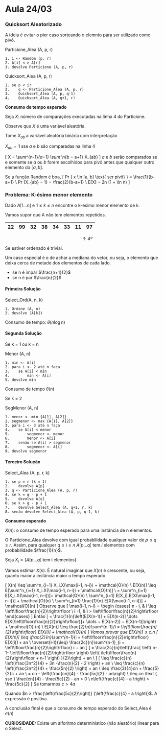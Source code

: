 # Aula 24/03

### Quicksort Aleatorizado

A ideia é evitar o pior caso sorteando o elemnto para ser utilizado como pivô.

Particione_Alea (A, p, r)
```
1. i <- Random (p, r)
2. A[i] <-> A[r]
3. devolve Particione (A, p, r)
```

Quicksort_Alea (A, p, r)
```
1. se p < ir
2.    q <- Particione_Alea (A, p, r)
3.    Quicksort_Alea (A, p, q-1)
4.    Quicksort_Alea (A, q+1, r)
```

**Consumo de tempo esperado**

Seja $X:$ número de comparações executadas na linha 4 do Particione.

Observe que $X$ é uma variável aleatória.

Tome $X_{ab}$ a variável aleatória binária com interpretação

$X_{ab}  = 1$ sse $a$ e $b$ são comparadas na linha 4

\[
    X = \sum^{n-1}_{a=1} \sum^n_{b = a+1} X_{ab}
\]
$a$ e $b$ serão comparados se e somente se $a$ ou $b$ forem escolhidos para pivô antes que qualquer outro elemento do $[a, b]$.

Se a função Random é boa,
\[
    Pr \{ x \in [a, b] \text{ ser pivô} \} = \frac{1}{b-a+1} \\
    Pr \{X_{ab} = 1\} = \frac{2}{b-a+1} \\
    E[X] = 2n (1 + \ln n)
\]

### Problema: K-ésimo menor elemento

Dado $A[1\dots n]$ e $1 \leq k \leq n$ encontre o k-ésimo menor elemento de k.

Vamos supor que A não tem elementos repetidos.


22 | 99 | 32 | 38 | 34 | **33** | 11| 97
---| ---| ---| ---|-|-|-|-|

$\quad \quad \quad \quad \quad \quad \quad \quad \quad \quad \quad \quad \quad \quad \quad \uparrow 4º$

Se estiver ordenado é trivial.

Um caso especial é o de achar a mediana do vetor, ou seja, o elemento que deixa cerca de metade dos elementos de cada lado.

* se n é ímpar $\frac{n+1}{2}$
* se n é par $\frac{n}{2}$

#### Primeira Solução

Select_Ord(A, n, k)
```
1. Ordene (A, n)
2. devolve (A[k])
```
Consumo de tempo: $\theta (n\log n)$

#### Segunda Solução
Se k = 1 ou k = n

Menor (A, n)
```
1. min <- A[i]
2. para i <- 2 até n faça
3.    se A[i] < min
4.        min <- A[i]
5. devolve min
```
Consumo de tempo $\theta (n)$

Se k = 2

SegMenor (A, n)
```
1. menor <- min {A[1], A[2]}
2. segmenor <- max {A[1], A[2]}
3. para i <- 3 até n faça
4.    se A[i] < menor
5.        segmenor <- menor
6.        menor <- A[i]
7.    senão se A[i] > segmenor
8.        segmenor <- A[i]
9. devolve segmenor
```
#### Terceiro Solução

Select_Alea (A, p, r, k)
```
1. se p = r (k = 1)
2.    devolve A[p]
3. q <- Particione_Alea (A, p, r)
4. se k = q - p + 1
5.    devolve A[q]
6. se k > q - p + 1
7.    devolve Select_Alea (A, q+1, r, k)
8. senão devolve Select_Alea (A, p, q-1, k)
```

**Consumo esperado**

$X(n)$: o consumo de tempo esperado para uma instância de n elementos.

O Particione_Alea devolve com igual probabilidade qualquer valor de $p \leq q \leq r$. Assim, para qualquer $q \leq i \leq n$ $A[p \dots q]$ tem $i$ elementos com probabilidade $\frac{1}{n}$.

Seja $X_i = \{A[p\dots q] \text{ tem i elementos}\}$

Vamos estimar $X(n)$. É natural imaginar que $X(n)$ é crescente, ou seja, quanto maior a instância maior o tempo esperado.

\[
    X(n) \leq \sum^n_{i=1} X_i.X(\max\{i-1, n-i\}) + \mathcal{O}(n) \\
    E[X(n)] \leq E[\sum^n_{i=1} X_i.X(\max\{i-1, n-i\}) + \mathcal{O}(n)] \\
    = \sum^n_{i=1} E[X_i.X(\max\{i-1, n-i\})]+ \mathcal{O}(n) \\
    \sum^n_{i=1} E[X_i].E[X(\max\{i-1, n-i\})] + \mathcal{O}(n) \\
    \sum^n_{i=1} \frac{1}{n}.E[X(\max\{i-1, n-i\})] + \mathcal{O}(n)
\]
Observe que
\[
    \max\{i-1, n-i\} = \begin {cases}
    n - i, & i \leq \left\lfloor\frac{n}{2}\right\rfloor \\
    i -1, & i > \left\lfloor\frac{n}{2}\right\rfloor \end{cases}
\]
Então
\[
    = \frac{1}{n}\left(E[X(n-1)] + E[X(n-2)] \dots E[X(\left\lfloor\frac{n}{2}\right\rfloor)]+ \dots + E[X(n-2)] + E[X(n-1)]\right) + \mathcal{O} (n) \\
    E[X(n)] \leq \frac{2}{n}\sum^{n-1}_{i = \left\lfloor\frac{n}{2}\right\rfloor} E[X(i)] + \mathcal{O}(n)
\]
Vamos provar que $E[X(n)] \leq c.n$
\[
    E[X(n)] \leq \frac{2}{n}\sum^{n-1}_{i = \left\lfloor\frac{n}{2}\right\rfloor} E[X(i)] + an \\
    \overset{HI}{\leq} \frac{2c}{n}\sum^{n-1}_{i = \left\lfloor\frac{n}{2}\right\rfloor} i + an
\]
\[
    = \frac{2c}{n}\left(\frac{
    \left( n-1- \left\lfloor\frac{n}{2}\right\rfloor
    \right)
    \left(
    \left\lfloor\frac{n}{2}\right\rfloor + n-1
    \right)
    }{2}\right) + an \\
\]
\[
    \leq \frac{c}{n} \left(\frac{3n^2}{4} + 3n -\frac{n}{2} - 2 \right) + an \\
    \leq \frac{c}{n} \left(\frac{3n^2}{4} + \frac{5n}{2} \right) + an \\
    \leq \frac{3}{4}cn + \frac{5}{2}c + an \\
    = cn - \left(\frac{cn}{4} - \frac{5c}{2} - an\right) \\
    \leq cn \text { sse } \frac{cn}{4} - \frac{5c}{2} - an > 0 \\
    n\left(\frac{c}{4} - a \right) > \frac{5c}{2}
\]
Se tomarmos $c >4a$

Quando $n > \frac{\left(\frac{5c}{2}\right)} {\left(\frac{c}{4} - a \right)}$. A expressão é positiva.

A conclusão final é que o consumo de tempo esperado do Select_Alea é $\mathcal{O}(n)$

**CURIOSIDADE:** Existe um alforitmo determinístico (não aleatório) linear para o Select.
